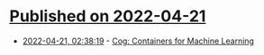 # [Published on 2022-04-21](index.md)

* [2022-04-21, 02:38:19](https://news.ycombinator.com/item?id=31105507) - [Cog: Containers for Machine Learning](https://github.com/replicate/cog)
